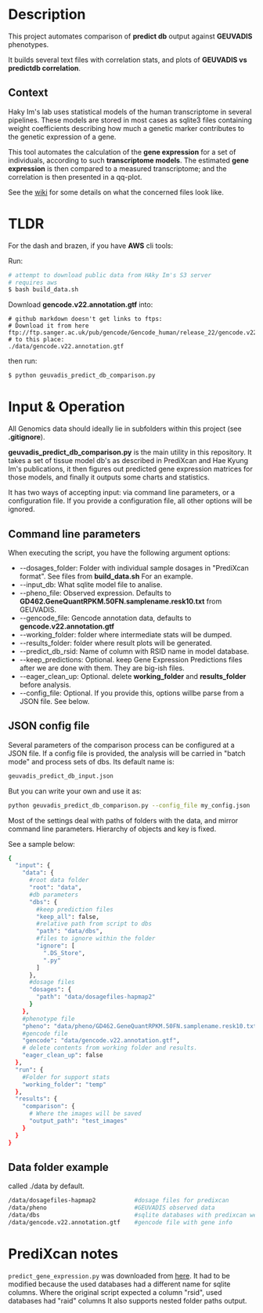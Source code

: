 # Description

This project automates comparison of **predict db** output against **GEUVADIS** phenotypes.

It builds several text files with correlation stats, and plots of **GEUVADIS vs predictdb correlation**.

## Context

Haky Im's lab uses statistical models of the human transcriptome in several pipelines. 
These models are stored in most cases as sqlite3 files containing weight coefficients
describing how much a genetic marker contributes to the genetic expression of a gene.

This tool automates the calculation of the **gene expression** for a set of individuals,
according to such **transcriptome models**. The estimated **gene expression** is then compared
to a measured transcriptome; and the correlation is then presented in a qq-plot.

See the [wiki](https://github.com/Heroico/PredictDBAnalysis/wiki) for some details on what the concerned files
look like.

# TLDR

For the dash and brazen, if you have **AWS** cli tools: 

Run:

```bash
# attempt to download public data from HAky Im's S3 server
# requires aws
$ bash build_data.sh
```

Download **gencode.v22.annotation.gtf** into:
```
# github markdown doesn't get links to ftps:
# Download it from here ftp://ftp.sanger.ac.uk/pub/gencode/Gencode_human/release_22/gencode.v22.annotation.gtf.gz
# to this place:
./data/gencode.v22.annotation.gtf
```

then run:

```bash
$ python geuvadis_predict_db_comparison.py
```

# Input & Operation

All Genomics data should ideally lie in subfolders within this project (see **.gitignore**).

**geuvadis_predict_db_comparison.py** is the main utility in this repository. 
It takes a set of tissue model db's as described in PrediXcan and Hae Kyung Im's publications,
it then figures out predicted gene expression matrices for those models,
and finally it outputs some charts and statistics.

It has two ways of accepting input: via command line parameters, or a configuration file.
If you provide a configuration file, all other options will be ignored.

## Command line parameters

When executing the script, you have the following argument options:

* --dosages_folder: Folder with individual sample dosages in "PrediXcan format". See files from **build_data.sh** For an example. 
* --input_db: What sqlite model file to analise.
* --pheno_file: Observed expression. Defaults to **GD462.GeneQuantRPKM.50FN.samplename.resk10.txt** from GEUVADIS.
* --gencode_file: Gencode annotation data, defaults to **gencode.v22.annotation.gtf**
* --working_folder: folder where intermediate stats will be dumped.
* --results_folder: folder where result plots will be generated.
* --predict_db_rsid: Name of column with RSID name in model database.
* --keep_predictions: Optional. keep Gene Expression Predictions files after we are done with them. They are big-ish files.
* --eager_clean_up: Optional. delete **working_folder** and **results_folder** before analysis.
* --config_file: Optional. If you provide this, options willbe parse from a JSON file. See below.

## JSON config file

Several parameters of the comparison process can be configured at a JSON file.
If a config file is provided, the analysis will be carried in "batch mode" and process sets of dbs.
Its default name is:

```bash
geuvadis_predict_db_input.json
```

But you can write your own and use it as:

```bash
python geuvadis_predict_db_comparison.py --config_file my_config.json
```

Most of the settings deal with paths of folders with the data, and mirror command line parameters. 
Hierarchy of objects and key is fixed.

See a sample below:

```bash
{
  "input": {
    "data": {
      #root data folder
      "root": "data",
      #db parameters
      "dbs": {
        #keep prediction files
        "keep_all": false,
        #relative path from script to dbs
        "path": "data/dbs",
        #files to ignore within the folder
        "ignore": [
          ".DS_Store",
          ".py"
        ]
      },
      #dosage files
      "dosages": {
        "path": "data/dosagefiles-hapmap2"
      }
    },
    #phenotype file
    "pheno": "data/pheno/GD462.GeneQuantRPKM.50FN.samplename.resk10.txt",
    #gencode file
    "gencode": "data/gencode.v22.annotation.gtf",
    # delete contents from working folder and results.
    "eager_clean_up": false
  },
  "run": {
    #Folder for support stats
    "working_folder": "temp"
  },
  "results": {
    "comparison": {
      # Where the images will be saved
      "output_path": "test_images"
    }
  }
}
```

## Data folder example

called ./data by default.
```bash
/data/dosagefiles-hapmap2           #dosage files for predixcan
/data/pheno                         #GEUVADIS observed data
/data/dbs                           #sqlite databases with predixcan weights
/data/gencode.v22.annotation.gtf    #gencode file with gene info
```

# PrediXcan notes

`predict_gene_expression.py` was downloaded from [here](https://github.com/hakyimlab/PrediXcan/tree/master/Software).
It had to be modified because the used databases had a different name for sqlite columns.
Where the original script expected a column "rsid", used databases had "raid" columns
It also supports nested folder paths output.

